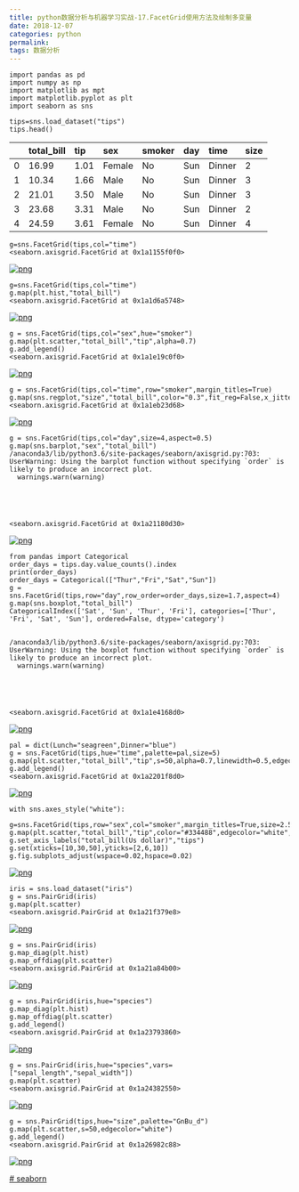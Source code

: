 ```yaml
---
title: python数据分析与机器学习实战-17.FacetGrid使用方法及绘制多变量
date: 2018-12-07 
categories: python
permalink: 
tags: 数据分析 
---
```


```
import pandas as pd
import numpy as np
import matplotlib as mpt
import matplotlib.pyplot as plt
import seaborn as sns
```



```
tips=sns.load_dataset("tips")
tips.head()
```





































































|      | total_bill | tip  | sex    | smoker | day  | time   | size |
| :--- | :--------- | :--- | :----- | :----- | :--- | :----- | :--- |
| 0    | 16.99      | 1.01 | Female | No     | Sun  | Dinner | 2    |
| 1    | 10.34      | 1.66 | Male   | No     | Sun  | Dinner | 3    |
| 2    | 21.01      | 3.50 | Male   | No     | Sun  | Dinner | 3    |
| 3    | 23.68      | 3.31 | Male   | No     | Sun  | Dinner | 2    |
| 4    | 24.59      | 3.61 | Female | No     | Sun  | Dinner | 4    |



```
g=sns.FacetGrid(tips,col="time")
<seaborn.axisgrid.FacetGrid at 0x1a1155f0f0>
```

[![png](https://www.cishao.cn/2018/12/07/%E2%80%9Cpython%E6%95%B0%E6%8D%AE%E5%88%86%E6%9E%90%E4%B8%8E%E6%9C%BA%E5%99%A8%E5%AD%A6%E4%B9%A0%E5%AE%9E%E6%88%98-17-FacetGrid%E4%BD%BF%E7%94%A8%E6%96%B9%E6%B3%95%E5%8F%8A%E7%BB%98%E5%88%B6%E5%A4%9A%E5%8F%98%E9%87%8F%E2%80%9D/output_2_1.png)](https://www.cishao.cn/2018/12/07/“python数据分析与机器学习实战-17-FacetGrid使用方法及绘制多变量”/output_2_1.png)

```
g=sns.FacetGrid(tips,col="time")
g.map(plt.hist,"total_bill")
<seaborn.axisgrid.FacetGrid at 0x1a1d6a5748>
```

[![png](https://www.cishao.cn/2018/12/07/%E2%80%9Cpython%E6%95%B0%E6%8D%AE%E5%88%86%E6%9E%90%E4%B8%8E%E6%9C%BA%E5%99%A8%E5%AD%A6%E4%B9%A0%E5%AE%9E%E6%88%98-17-FacetGrid%E4%BD%BF%E7%94%A8%E6%96%B9%E6%B3%95%E5%8F%8A%E7%BB%98%E5%88%B6%E5%A4%9A%E5%8F%98%E9%87%8F%E2%80%9D/output_3_1.png)](https://www.cishao.cn/2018/12/07/“python数据分析与机器学习实战-17-FacetGrid使用方法及绘制多变量”/output_3_1.png)

```
g = sns.FacetGrid(tips,col="sex",hue="smoker")
g.map(plt.scatter,"total_bill","tip",alpha=0.7)
g.add_legend()
<seaborn.axisgrid.FacetGrid at 0x1a1e19c0f0>
```

[![png](https://www.cishao.cn/2018/12/07/%E2%80%9Cpython%E6%95%B0%E6%8D%AE%E5%88%86%E6%9E%90%E4%B8%8E%E6%9C%BA%E5%99%A8%E5%AD%A6%E4%B9%A0%E5%AE%9E%E6%88%98-17-FacetGrid%E4%BD%BF%E7%94%A8%E6%96%B9%E6%B3%95%E5%8F%8A%E7%BB%98%E5%88%B6%E5%A4%9A%E5%8F%98%E9%87%8F%E2%80%9D/output_4_1.png)](https://www.cishao.cn/2018/12/07/“python数据分析与机器学习实战-17-FacetGrid使用方法及绘制多变量”/output_4_1.png)

```
g = sns.FacetGrid(tips,col="time",row="smoker",margin_titles=True)
g.map(sns.regplot,"size","total_bill",color="0.3",fit_reg=False,x_jitter=0.1)
<seaborn.axisgrid.FacetGrid at 0x1a1eb23d68>
```

[![png](https://www.cishao.cn/2018/12/07/%E2%80%9Cpython%E6%95%B0%E6%8D%AE%E5%88%86%E6%9E%90%E4%B8%8E%E6%9C%BA%E5%99%A8%E5%AD%A6%E4%B9%A0%E5%AE%9E%E6%88%98-17-FacetGrid%E4%BD%BF%E7%94%A8%E6%96%B9%E6%B3%95%E5%8F%8A%E7%BB%98%E5%88%B6%E5%A4%9A%E5%8F%98%E9%87%8F%E2%80%9D/output_5_1.png)](https://www.cishao.cn/2018/12/07/“python数据分析与机器学习实战-17-FacetGrid使用方法及绘制多变量”/output_5_1.png)

```
g = sns.FacetGrid(tips,col="day",size=4,aspect=0.5)
g.map(sns.barplot,"sex","total_bill")
/anaconda3/lib/python3.6/site-packages/seaborn/axisgrid.py:703: UserWarning: Using the barplot function without specifying `order` is likely to produce an incorrect plot.
  warnings.warn(warning)





<seaborn.axisgrid.FacetGrid at 0x1a21180d30>
```

[![png](https://www.cishao.cn/2018/12/07/%E2%80%9Cpython%E6%95%B0%E6%8D%AE%E5%88%86%E6%9E%90%E4%B8%8E%E6%9C%BA%E5%99%A8%E5%AD%A6%E4%B9%A0%E5%AE%9E%E6%88%98-17-FacetGrid%E4%BD%BF%E7%94%A8%E6%96%B9%E6%B3%95%E5%8F%8A%E7%BB%98%E5%88%B6%E5%A4%9A%E5%8F%98%E9%87%8F%E2%80%9D/output_6_2.png)](https://www.cishao.cn/2018/12/07/“python数据分析与机器学习实战-17-FacetGrid使用方法及绘制多变量”/output_6_2.png)

```
from pandas import Categorical
order_days = tips.day.value_counts().index
print(order_days)
order_days = Categorical(["Thur","Fri","Sat","Sun"])
g = sns.FacetGrid(tips,row="day",row_order=order_days,size=1.7,aspect=4)
g.map(sns.boxplot,"total_bill")
CategoricalIndex(['Sat', 'Sun', 'Thur', 'Fri'], categories=['Thur', 'Fri', 'Sat', 'Sun'], ordered=False, dtype='category')


/anaconda3/lib/python3.6/site-packages/seaborn/axisgrid.py:703: UserWarning: Using the boxplot function without specifying `order` is likely to produce an incorrect plot.
  warnings.warn(warning)





<seaborn.axisgrid.FacetGrid at 0x1a1e4168d0>
```

[![png](https://www.cishao.cn/2018/12/07/%E2%80%9Cpython%E6%95%B0%E6%8D%AE%E5%88%86%E6%9E%90%E4%B8%8E%E6%9C%BA%E5%99%A8%E5%AD%A6%E4%B9%A0%E5%AE%9E%E6%88%98-17-FacetGrid%E4%BD%BF%E7%94%A8%E6%96%B9%E6%B3%95%E5%8F%8A%E7%BB%98%E5%88%B6%E5%A4%9A%E5%8F%98%E9%87%8F%E2%80%9D/output_7_3.png)](https://www.cishao.cn/2018/12/07/“python数据分析与机器学习实战-17-FacetGrid使用方法及绘制多变量”/output_7_3.png)

```
pal = dict(Lunch="seagreen",Dinner="blue")
g = sns.FacetGrid(tips,hue="time",palette=pal,size=5)
g.map(plt.scatter,"total_bill","tip",s=50,alpha=0.7,linewidth=0.5,edgecolor="white")
g.add_legend()
<seaborn.axisgrid.FacetGrid at 0x1a2201f8d0>
```

[![png](https://www.cishao.cn/2018/12/07/%E2%80%9Cpython%E6%95%B0%E6%8D%AE%E5%88%86%E6%9E%90%E4%B8%8E%E6%9C%BA%E5%99%A8%E5%AD%A6%E4%B9%A0%E5%AE%9E%E6%88%98-17-FacetGrid%E4%BD%BF%E7%94%A8%E6%96%B9%E6%B3%95%E5%8F%8A%E7%BB%98%E5%88%B6%E5%A4%9A%E5%8F%98%E9%87%8F%E2%80%9D/output_8_1.png)](https://www.cishao.cn/2018/12/07/“python数据分析与机器学习实战-17-FacetGrid使用方法及绘制多变量”/output_8_1.png)

```
with sns.axes_style("white"):
    g=sns.FacetGrid(tips,row="sex",col="smoker",margin_titles=True,size=2.5)
g.map(plt.scatter,"total_bill","tip",color="#334488",edgecolor="white",lw=0.5)
g.set_axis_labels("total_bill(Us dollar)","tips")
g.set(xticks=[10,30,50],yticks=[2,6,10])
g.fig.subplots_adjust(wspace=0.02,hspace=0.02)
```

[![png](https://www.cishao.cn/2018/12/07/%E2%80%9Cpython%E6%95%B0%E6%8D%AE%E5%88%86%E6%9E%90%E4%B8%8E%E6%9C%BA%E5%99%A8%E5%AD%A6%E4%B9%A0%E5%AE%9E%E6%88%98-17-FacetGrid%E4%BD%BF%E7%94%A8%E6%96%B9%E6%B3%95%E5%8F%8A%E7%BB%98%E5%88%B6%E5%A4%9A%E5%8F%98%E9%87%8F%E2%80%9D/output_9_0.png)](https://www.cishao.cn/2018/12/07/“python数据分析与机器学习实战-17-FacetGrid使用方法及绘制多变量”/output_9_0.png)

```
iris = sns.load_dataset("iris")
g = sns.PairGrid(iris)
g.map(plt.scatter)
<seaborn.axisgrid.PairGrid at 0x1a21f379e8>
```

[![png](https://www.cishao.cn/2018/12/07/%E2%80%9Cpython%E6%95%B0%E6%8D%AE%E5%88%86%E6%9E%90%E4%B8%8E%E6%9C%BA%E5%99%A8%E5%AD%A6%E4%B9%A0%E5%AE%9E%E6%88%98-17-FacetGrid%E4%BD%BF%E7%94%A8%E6%96%B9%E6%B3%95%E5%8F%8A%E7%BB%98%E5%88%B6%E5%A4%9A%E5%8F%98%E9%87%8F%E2%80%9D/output_10_1.png)](https://www.cishao.cn/2018/12/07/“python数据分析与机器学习实战-17-FacetGrid使用方法及绘制多变量”/output_10_1.png)

```
g = sns.PairGrid(iris)
g.map_diag(plt.hist)
g.map_offdiag(plt.scatter)
<seaborn.axisgrid.PairGrid at 0x1a21a84b00>
```

[![png](https://www.cishao.cn/2018/12/07/%E2%80%9Cpython%E6%95%B0%E6%8D%AE%E5%88%86%E6%9E%90%E4%B8%8E%E6%9C%BA%E5%99%A8%E5%AD%A6%E4%B9%A0%E5%AE%9E%E6%88%98-17-FacetGrid%E4%BD%BF%E7%94%A8%E6%96%B9%E6%B3%95%E5%8F%8A%E7%BB%98%E5%88%B6%E5%A4%9A%E5%8F%98%E9%87%8F%E2%80%9D/output_11_1.png)](https://www.cishao.cn/2018/12/07/“python数据分析与机器学习实战-17-FacetGrid使用方法及绘制多变量”/output_11_1.png)

```
g = sns.PairGrid(iris,hue="species")
g.map_diag(plt.hist)
g.map_offdiag(plt.scatter)
g.add_legend()
<seaborn.axisgrid.PairGrid at 0x1a23793860>
```

[![png](https://www.cishao.cn/2018/12/07/%E2%80%9Cpython%E6%95%B0%E6%8D%AE%E5%88%86%E6%9E%90%E4%B8%8E%E6%9C%BA%E5%99%A8%E5%AD%A6%E4%B9%A0%E5%AE%9E%E6%88%98-17-FacetGrid%E4%BD%BF%E7%94%A8%E6%96%B9%E6%B3%95%E5%8F%8A%E7%BB%98%E5%88%B6%E5%A4%9A%E5%8F%98%E9%87%8F%E2%80%9D/output_12_1.png)](https://www.cishao.cn/2018/12/07/“python数据分析与机器学习实战-17-FacetGrid使用方法及绘制多变量”/output_12_1.png)

```
g = sns.PairGrid(iris,hue="species",vars=["sepal_length","sepal_width"])
g.map(plt.scatter)
<seaborn.axisgrid.PairGrid at 0x1a24382550>
```

[![png](https://www.cishao.cn/2018/12/07/%E2%80%9Cpython%E6%95%B0%E6%8D%AE%E5%88%86%E6%9E%90%E4%B8%8E%E6%9C%BA%E5%99%A8%E5%AD%A6%E4%B9%A0%E5%AE%9E%E6%88%98-17-FacetGrid%E4%BD%BF%E7%94%A8%E6%96%B9%E6%B3%95%E5%8F%8A%E7%BB%98%E5%88%B6%E5%A4%9A%E5%8F%98%E9%87%8F%E2%80%9D/output_13_1.png)](https://www.cishao.cn/2018/12/07/“python数据分析与机器学习实战-17-FacetGrid使用方法及绘制多变量”/output_13_1.png)

```
g = sns.PairGrid(tips,hue="size",palette="GnBu_d")
g.map(plt.scatter,s=50,edgecolor="white")
g.add_legend()
<seaborn.axisgrid.PairGrid at 0x1a26982c88>
```

[![png](https://www.cishao.cn/2018/12/07/%E2%80%9Cpython%E6%95%B0%E6%8D%AE%E5%88%86%E6%9E%90%E4%B8%8E%E6%9C%BA%E5%99%A8%E5%AD%A6%E4%B9%A0%E5%AE%9E%E6%88%98-17-FacetGrid%E4%BD%BF%E7%94%A8%E6%96%B9%E6%B3%95%E5%8F%8A%E7%BB%98%E5%88%B6%E5%A4%9A%E5%8F%98%E9%87%8F%E2%80%9D/output_14_1.png)](https://www.cishao.cn/2018/12/07/“python数据分析与机器学习实战-17-FacetGrid使用方法及绘制多变量”/output_14_1.png)

[# seaborn](https://www.cishao.cn/tags/seaborn/)

